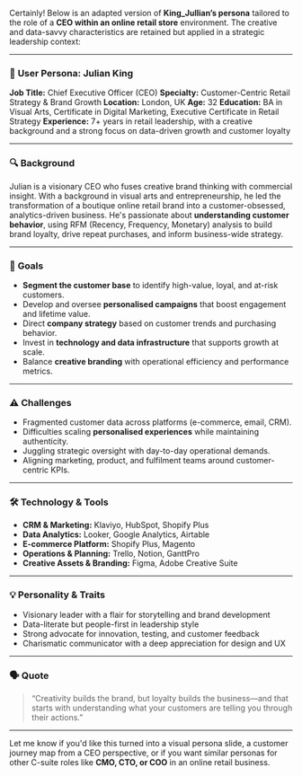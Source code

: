 Certainly! Below is an adapted version of **King\_Jullian’s persona** tailored to the role of a **CEO within an online retail store** environment. The creative and data-savvy characteristics are retained but applied in a strategic leadership context:

---

### 👤 **User Persona: Julian King**

**Job Title:** Chief Executive Officer (CEO)
**Specialty:** Customer-Centric Retail Strategy & Brand Growth
**Location:** London, UK
**Age:** 32
**Education:** BA in Visual Arts, Certificate in Digital Marketing, Executive Certificate in Retail Strategy
**Experience:** 7+ years in retail leadership, with a creative background and a strong focus on data-driven growth and customer loyalty

---

### 🔍 **Background**

Julian is a visionary CEO who fuses creative brand thinking with commercial insight. With a background in visual arts and entrepreneurship, he led the transformation of a boutique online retail brand into a customer-obsessed, analytics-driven business. He's passionate about **understanding customer behavior**, using RFM (Recency, Frequency, Monetary) analysis to build brand loyalty, drive repeat purchases, and inform business-wide strategy.

---

### 🎯 **Goals**

* **Segment the customer base** to identify high-value, loyal, and at-risk customers.
* Develop and oversee **personalised campaigns** that boost engagement and lifetime value.
* Direct **company strategy** based on customer trends and purchasing behavior.
* Invest in **technology and data infrastructure** that supports growth at scale.
* Balance **creative branding** with operational efficiency and performance metrics.

---

### ⚠️ **Challenges**

* Fragmented customer data across platforms (e-commerce, email, CRM).
* Difficulties scaling **personalised experiences** while maintaining authenticity.
* Juggling strategic oversight with day-to-day operational demands.
* Aligning marketing, product, and fulfilment teams around customer-centric KPIs.

---

### 🛠️ **Technology & Tools**

* **CRM & Marketing:** Klaviyo, HubSpot, Shopify Plus
* **Data Analytics:** Looker, Google Analytics, Airtable
* **E-commerce Platform:** Shopify Plus, Magento
* **Operations & Planning:** Trello, Notion, GanttPro
* **Creative Assets & Branding:** Figma, Adobe Creative Suite

---

### 💡 **Personality & Traits**

* Visionary leader with a flair for storytelling and brand development
* Data-literate but people-first in leadership style
* Strong advocate for innovation, testing, and customer feedback
* Charismatic communicator with a deep appreciation for design and UX

---

### 🗣️ **Quote**

> “Creativity builds the brand, but loyalty builds the business—and that starts with understanding what your customers are telling you through their actions.”

---

Let me know if you'd like this turned into a visual persona slide, a customer journey map from a CEO perspective, or if you want similar personas for other C-suite roles like **CMO, CTO, or COO** in an online retail business.
